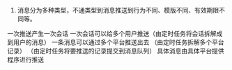 ﻿1. 消息分为多种类型，不通类型到消息推送到行为不同、模版不同、有效期限不同等。


一次推送产生一次会话
一次会话可以给多个用户推送（由定时任务将会话拆解成到用户的消息）
一条消息可以通过多个平台推送出去 （由定时任务拆解多个平台记录）
（由定时任务将要推送的记录提交到消息队列）
具体消息由具体平台提供程序进行推送